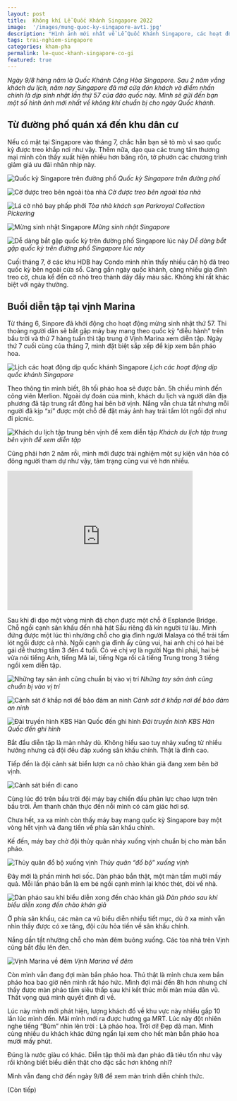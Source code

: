 ```yaml
---
layout: post
title:  Không khí Lễ Quốc Khánh Singapore 2022
image:  '/images/mung-quoc-ky-singapore-avt1.jpg'
description: "Hình ảnh mới nhất về Lễ Quốc Khánh Singapore, các hoạt động văn hóa, giảm giá khuyến mãi và thông tin về màn diễn tập bắn pháo hoa hoành tráng tại Vịnh Marina "
tags: trai-nghiem-singapore
categories: kham-pha
permalink: le-quoc-khanh-singapore-co-gi
featured: true
---
```

_Ngày 9/8 hàng năm là Quốc Khánh Cộng Hòa Singapore. Sau 2 năm vắng khách du lịch, năm nay Singapore đã mở cửa đón khách và điểm nhấn chính là dịp sinh nhật lần thứ 57 của đảo quốc này. Mình sẽ gửi đến bạn một số hình ảnh mới nhất về không khí chuẩn bị cho ngày Quốc khánh._

## Từ đường phố quán xá đến khu dân cư

Nếu có mặt tại Singapore vào tháng 7, chắc hẳn bạn sẽ tò mò vì sao quốc kỳ được treo khắp nơi như vậy. Thêm nữa, dạo qua các trung tâm thương mại mình còn thấy xuất hiện nhiều hơn băng rôn, tờ phướn các chương trình giảm giá ưu đãi nhân nhịp này. 

![Quốc kỳ Singapore trên đường phố](/images/quoc-ky-singapore-tren-duong-pho.jpg)
_Quốc kỳ Singapore trên đường phố_

![Cờ được treo bên ngoài tòa nhà](/images/co-phuon-quoc-khanh-singapore1.jpg)
_Cờ được treo bên ngoài tòa nhà_

![Lá cờ nhỏ bay phấp phới](/images/co-phuon-quoc-khanh-singapore.jpg)
_Tòa nhà khách sạn Parkroyal Collection Pickering_

![Mừng sinh nhật Singapore](/images/quoc-ky-singapore-tren-duong-pho1.jpg)
_Mừng sinh nhật Singapore_

![Dễ dàng bắt gặp quốc kỳ trên đường phố Singapore lúc này](/images/quoc-ky-singapore-tren-duong-pho23.jpg)
_Dễ dàng bắt gặp quốc kỳ trên đường phố Singapore lúc này_

Cuối tháng 7, ở các khu HDB hay Condo mình nhìn thấy nhiều căn hộ đã treo quốc kỳ bên ngoài cửa sổ. Càng gần ngày quốc khánh, càng nhiều gia đình treo cờ, chưa kể đến cờ nhỏ treo thành dây đầy màu sắc. Không khí rất khác biệt với ngày thường.

## Buổi diễn tập tại vịnh Marina

Từ tháng 6, Sinpore đã khởi động cho hoạt động mừng sinh nhật thứ 57. Thi thoảng người dân sẽ bắt gặp máy bay mang theo quốc kỳ “diễu hành” trên bầu trời và thứ 7 hàng tuần thì tập trung ở Vịnh Marina xem diễn tập. Ngày thứ 7 cuối cùng của tháng 7, mình đặt biệt sắp xếp để kịp xem bắn pháo hoa. 

![Lịch các hoạt động dịp quốc khánh Singapore](/images/quoc-khanh-singapore2022.PNG)
_Lịch các hoạt động dịp quốc khánh Singapore_

Theo thông tin mình biết, 8h tối pháo hoa sẽ được bắn. 5h chiều mình đến công viên Merlion. Ngoài dự đoán của mình, khách du lịch và người dân địa phương đã tập trung rất đông hai bên bờ vịnh. Nắng vẫn chưa tắt nhưng mỗi người đã kịp “xí” được một chỗ để đặt máy ảnh hay trải tấm lót ngồi đợi như đi picnic.

![Khách du lịch tập trung bên vịnh để xem diễn tập](/images/dien-tap-quoc-khanh-singapore7.jpg)
_Khách du lịch tập trung bên vịnh để xem diễn tập_

Cũng phải hơn 2 năm rồi, mình mới được trải nghiệm một sự kiện văn hóa có đông người tham dự như vậy, tâm trạng cũng vui vẻ hơn nhiều.

<iframe width="420" height="315" src="https://www.youtube.com/embed/qSevDK7NimY" frameborder="0" allowfullscreen></iframe>

Sau khi đi dạo một vòng mình đã chọn được một chỗ ở Esplande Bridge. Chỗ ngồi cạnh sân khấu đến nhà hát Sầu riêng đã kín người từ lâu. Mình đứng được một lúc thì nhường chỗ cho gia đình người Malaya có thể trải tấm lót ngồi được cả nhà. Ngồi cạnh gia đình ấy cũng vui, hai anh chị có hai bé gái dễ thương tầm 3 đến 4 tuổi. Có vẻ chị vợ là người Nga thì phải, hai bé vừa nói tiếng Anh, tiếng Mã lai, tiếng Nga rồi cả tiếng Trung trong 3 tiếng ngồi xem diễn tập.

![Những tay săn ảnh cũng chuẩn bị vào vị trí](/images/dien-tap-quoc-khanh-singapore4.jpg)
_Những tay săn ảnh cũng chuẩn bị vào vị trí_

![ Cảnh sát ở khắp nơi để bảo đảm an ninh](/images/dien-tap-quoc-khanh-singapore.jpg)
_Cảnh sát ở khắp nơi để bảo đảm an ninh_

![ Đài truyền hình KBS Hàn Quốc đến ghi hình](/images/dien-tap-quoc-khanh-singapore2.jpg)
_Đài truyền hình KBS Hàn Quốc đến ghi hình_

Bắt đầu diễn tập là màn nhảy dù. Không hiểu sao tuy nhảy xuống từ nhiều hướng nhưng cả đội đều đáp xuống sân khấu chính. Thật là đỉnh cao.

Tiếp đến là đội cảnh sát biển lượn ca nô chào khán giả đang xem bên bờ vịnh.

![Cảnh sát biển đi cano](/images/dien-tap-quoc-khanh-singapore5.jpg)

Cùng lúc đó trên bầu trời đội máy bay chiến đấu phản lực chao lượn trên bầu trời. Âm thanh chân thực đến nỗi mình có cảm giác hơi sợ.

Chưa hết, xa xa mình còn thấy máy bay mang quốc kỳ Singapore bay một vòng hết vịnh và đang tiến về phía sân khấu chính.

Kế đến, máy bay chở đội thủy quân nhảy xuống vịnh chuẩn bị cho màn bắn pháo.

![Thủy quân đổ bộ xuống vịnh](/images/dien-tap-quoc-khanh-singapore3.jpg)
_Thủy quân “đổ bộ” xuống vịnh_

Đây mới là phần mình hơi sốc. Dàn pháo bắn thật, một màn tầm mười mấy quả. Mỗi lần pháo bắn là em bé ngồi cạnh mình lại khóc thét, đòi về nhà.

![Dàn pháo sau khi biểu diễn xong đến chào khán giả](/images/dien-tap-quoc-khanh-singapore6.jpg)
_Dàn pháo sau khi biểu diễn xong đến chào khán giả_

Ở phía sân khấu, các màn ca vũ biểu diễn nhiều tiết mục, dù ở xa mình vẫn nhìn thấy được có xe tăng, đội cứu hỏa tiến về sân khấu chính.

Nắng dần tắt nhường chỗ cho màn đêm buông xuống. Các tòa nhà trên Vịnh cũng bắt đầu lên đèn. 

![Vịnh Marina về đêm](/images/dien-tap-quoc-khanh-singapore8.jpg)
_Vịnh Marina về đêm_

Còn mình vẫn đang đợi màn bắn pháo hoa. Thú thật là mình chưa xem bắn pháo hoa bao giờ nên mình rất háo hức. Mình đợi mãi đến 8h hơn nhưng chỉ thấy được màn pháo tầm siêu thấp sau khi kết thúc mỗi màn múa dân vũ. Thất vọng quá mình quyết định đi về.

Lúc này mình mới phát hiện, lượng khách đổ về khu vực này nhiều gấp 10 lần lúc mình đến. Mãi mình mới ra được hướng ga MRT. Lúc này đột nhiên nghe tiếng “Bùm” nhìn lên trời : Là pháo hoa. Trời ơi! Đẹp dã man. Mình cùng nhiều du khách khác đứng ngẩn lại xem cho hết màn bắn pháo hoa mười mấy phút.

Đúng là nước giàu có khác. Diễn tập thôi mà đạn pháo đã tiêu tốn như vậy rồi không biết biểu diễn thật cho đặc sắc hơn không nhỉ?

Mình vẫn đang chờ đến ngày 9/8 để xem màn trình diễn chính thức. 

(Còn tiếp)
